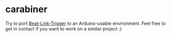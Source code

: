 # carabiner

Try to port [Beat-Link-Trigger](https://github.com/Deep-Symmetry/beat-link-trigger#beat-link-trigger) to an Arduino-usable environment.
Feel free to get in contact if you want to work on a similar project :) 
